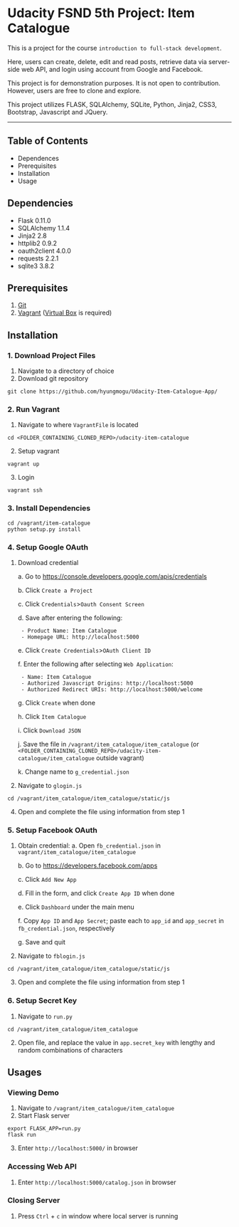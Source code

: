 # Udacity FSND 5th Project: Item Catalogue

This is a project for the course `introduction to full-stack development`. 

Here, users can create, delete, edit and read posts, retrieve data via server-side web API, and login using account from Google and Facebook. 

This project is for demonstration purposes. It is not open to contribution. However, users are free to clone and explore.

This project utilizes FLASK, SQLAlchemy, SQLite, Python, Jinja2, CSS3, Bootstrap, Javascript and JQuery.

---

## Table of Contents
* Dependences
* Prerequisites
* Installation
* Usage

## Dependencies
- Flask 0.11.0
- SQLAlchemy 1.1.4
- Jinja2 2.8
- httplib2 0.9.2
- oauth2client 4.0.0
- requests 2.2.1
- sqlite3 3.8.2

## Prerequisites
1. [Git](https://www.atlassian.com/git/tutorials/install-git)
2. [Vagrant](https://www.vagrantup.com/downloads.html) ([Virtual Box](https://www.virtualbox.org/) is required)

## Installation
### 1. Download Project Files

1. Navigate to a directory of choice
2. Download git repository
```
git clone https://github.com/hyungmogu/Udacity-Item-Catalogue-App/
```

### 2. Run Vagrant

1. Navigate to where `VagrantFile` is located
```
cd <FOLDER_CONTAINING_CLONED_REPO>/udacity-item-catalogue
```
2. Setup vagrant
```
vagrant up
```
3. Login
```
vagrant ssh
```

### 3. Install Dependencies
```
cd /vagrant/item-catalogue
python setup.py install
```

### 4. Setup Google OAuth

1. Download credential

   a. Go to https://console.developers.google.com/apis/credentials
   
   b. Click `Create a Project`
   
   c. Click `Credentials`>`Oauth Consent Screen`
   
   d. Save after entering the following:

        - Product Name: Item Catalogue
        - Homepage URL: http://localhost:5000

   e. Click `Create Credentials`>`OAuth Client ID`
   
   f. Enter the following after selecting `Web Application`:
 
        - Name: Item Catalogue
        - Authorized Javascript Origins: http://localhost:5000
        - Authorized Redirect URIs: http://localhost:5000/welcome

   g. Click `Create` when done
   
   h. Click `Item Catalogue`
   
   i. Click `Download JSON` 
   
   j. Save the file in `/vagrant/item_catalogue/item_catalogue` (or `<FOLDER_CONTAINING_CLONED_REPO>/udacity-item-catalogue/item_catalogue` outside vagrant)
   
   k. Change name to `g_credential.json`

3. Navigate to `glogin.js`
```
cd /vagrant/item_catalogue/item_catalogue/static/js
```
4. Open and complete the file using information from step 1

### 5. Setup Facebook OAuth

1. Obtain credential:
   a. Open `fb_credential.json` in `vagrant/item_catalogue/item_catalogue` 

   b. Go to https://developers.facebook.com/apps
   
   c. Click `Add New App`
   
   d. Fill in the form, and click `Create App ID` when done
   
   e. Click `Dashboard` under the main menu
   
   f. Copy `App ID` and `App Secret`; paste each to `app_id` and `app_secret` in `fb_credential.json`, respectively
   
   g. Save and quit
   
2. Navigate to `fblogin.js`
```
cd /vagrant/item_catalogue/item_catalogue/static/js
```
3. Open and complete the file using information from step 1

### 6. Setup Secret Key

1. Navigate to `run.py`
```
cd /vagrant/item_catalogue/item_catalogue
```

2. Open file, and replace the value in `app.secret_key` with lengthy and random combinations of characters

## Usages

### Viewing Demo
1. Navigate to `/vagrant/item_catalogue/item_catalogue`
2. Start Flask server
```
export FLASK_APP=run.py
flask run
```
3. Enter `http://localhost:5000/` in browser

### Accessing Web API
1. Enter `http://localhost:5000/catalog.json` in browser


### Closing Server

1. Press `Ctrl` + `c` in window where local server is running
